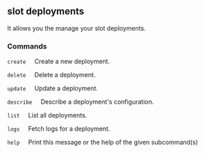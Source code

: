 ## slot deployments

It allows you the manage your slot deployments.

### Commands

`create`
&nbsp;&nbsp;&nbsp;&nbsp;Create a new deployment.

`delete`
&nbsp;&nbsp;&nbsp;&nbsp;Delete a deployment.

`update`
&nbsp;&nbsp;&nbsp;&nbsp;Update a deployment.

`describe`
&nbsp;&nbsp;&nbsp;&nbsp;Describe a deployment's configuration.

`list`
&nbsp;&nbsp;&nbsp;&nbsp;List all deployments.

`logs`
&nbsp;&nbsp;&nbsp;&nbsp;Fetch logs for a deployment.

`help`
&nbsp;&nbsp;&nbsp;&nbsp;Print this message or the help of the given subcommand(s)
